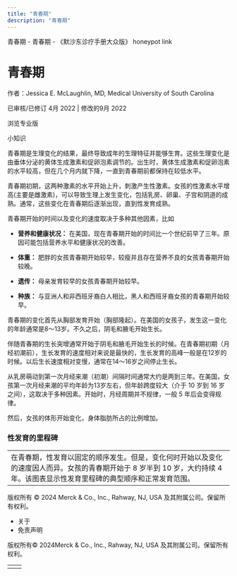 ```yaml
---
title: "青春期"
description: "青春期"
---
```


﻿青春期 \- 青春期 \- 《默沙东诊疗手册大众版》 honeypot link

# 青春期

作者：Jessica E. McLaughlin, MD, Medical University of South Carolina

已审核/已修订 4月 2022 \| 修改的9月 2022

浏览专业版

小知识

青春期是生理变化的结果，最终导致成年的生理特征并能够生育。这些生理变化是由垂体分泌的黄体生成激素和促卵泡素调节的。出生时，黄体生成激素和促卵泡素的水平较高，但在几个月内就下降，一直到青春期前都保持在较低水平。

青春期初期，这两种激素的水平开始上升，刺激产生性激素。女孩的性激素水平增高(主要是雌激素)，可以导致生理上发生变化，包括乳房、卵巢、子宫和阴道的成熟。通常，这些变化在青春期后逐渐出现，直到性发育成熟。

青春期开始的时间以及变化的速度取决于多种其他因素，比如

- **营养和健康状况：** 在美国，现在青春期开始的时间比一个世纪前早了三年。原因可能包括营养水平和健康状况的改善。

- **体重：** 肥胖的女孩青春期开始较早，较瘦并且存在营养不良的女孩青春期开始较晚。

- **遗传：** 母亲发育较早的女孩青春期开始较早。

- **种族：** 与亚洲人和非西班牙裔白人相比，黑人和西班牙裔女孩的青春期开始较早。


青春期的变化首先从胸部发育开始（胸部隆起）。在美国的女孩子，发生这一变化的年龄通常是8～13岁。不久之后，阴毛和腋毛开始生长。

伴随青春期的生长突增通常开始于阴毛和腋毛开始生长的时候。在青春期初期（月经初潮前），生长发育的速度相对来说是最快的，生长发育的高峰一般是在12岁的时候。以后生长速度相对变慢，通常在14～16岁之间停止生长。

从乳房萌动到第一次月经来潮（初潮）间隔时间通常大约是两到三年。在美国，女孩第一次月经来潮的平均年龄为13岁左右，但年龄跨度较大（介于 10 岁到 16 岁之间），这取决于多种因素。开始时，月经周期并不规律，一般 5 年后会变得规律。

然后，女孩的体形开始变化，身体脂肪所占的比例增加。

### 性发育的里程碑

|     |
| --- |
| 在青春期，性发育以固定的顺序发生。但是，变化何时开始以及变化的速度因人而异。女孩的青春期开始于 8 岁半到 10 岁，大约持续 4 年。该图表显示性发育里程碑的典型顺序和正常发育范围。<br> |



版权所有 © 2024
Merck & Co., Inc., Rahway, NJ, USA 及其附属公司。保留所有权利。

- 关于
- 免责声明

版权所有© 2024Merck & Co., Inc., Rahway, NJ, USA 及其附属公司。保留所有权利。

|     |     |
| --- | --- |
|  |  |